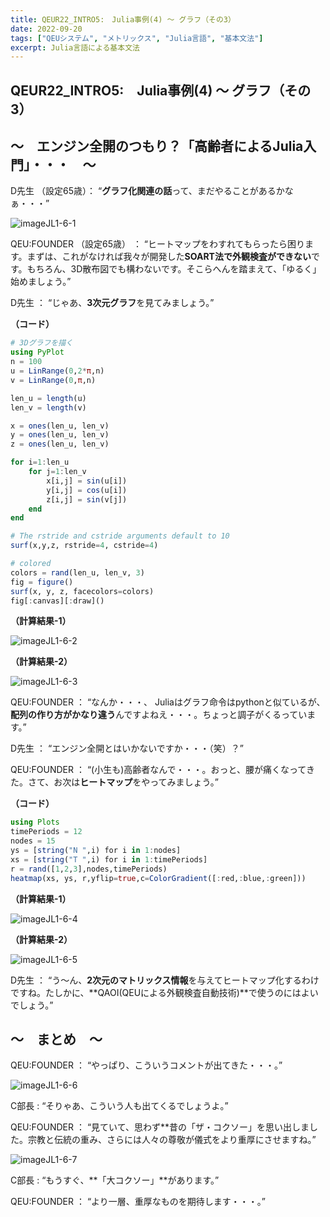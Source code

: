 ```yaml
---
title: QEUR22_INTRO5:　Julia事例(4) ～ グラフ（その3）
date: 2022-09-20
tags: ["QEUシステム", "メトリックス", "Julia言語", "基本文法"]
excerpt: Julia言語による基本文法
---
```


## QEUR22_INTRO5:　Julia事例(4) ～ グラフ（その3）

## ～　エンジン全開のつもり？「高齢者によるJulia入門」・・・　～

D先生 （設定65歳）： “**グラフ化関連の話**って、まだやることがあるかなぁ・・・”

![imageJL1-6-1](/2022-09-20-QEUR22_INTRO05/imageJL1-6-1.jpg)

QEU:FOUNDER （設定65歳） ： “ヒートマップをわすれてもらったら困ります。まずは、これがなければ我々が開発した**SOART法で外観検査ができない**です。もちろん、3D散布図でも構わないです。そこらへんを踏まえて、「ゆるく」始めましょう。”

D先生 ： “じゃあ、**3次元グラフ**を見てみましょう。”

**（コード）**

```julia
# 3Dグラフを描く
using PyPlot
n = 100
u = LinRange(0,2*π,n)
v = LinRange(0,π,n)

len_u = length(u)
len_v = length(v)

x = ones(len_u, len_v)
y = ones(len_u, len_v)
z = ones(len_u, len_v)

for i=1:len_u 
    for j=1:len_v
        x[i,j] = sin(u[i])
        y[i,j] = cos(u[i])
        z[i,j] = sin(v[j])
    end
end

# The rstride and cstride arguments default to 10
surf(x,y,z, rstride=4, cstride=4)

# colored
colors = rand(len_u, len_v, 3)
fig = figure()
surf(x, y, z, facecolors=colors) 
fig[:canvas][:draw]()

```

**（計算結果-1）**

![imageJL1-6-2](/2022-09-20-QEUR22_INTRO05/imageJL1-6-2.jpg)

**（計算結果-2）**

![imageJL1-6-3](/2022-09-20-QEUR22_INTRO05/imageJL1-6-3.jpg)

QEU:FOUNDER ： “なんか・・・、	Juliaはグラフ命令はpythonと似ているが、**配列の作り方がかなり違う**んですよねえ・・・。ちょっと調子がくるっています。”

D先生 ： “エンジン全開とはいかないですか・・・（笑）？”

QEU:FOUNDER ： “(小生も)高齢者なんで・・・。おっと、腰が痛くなってきた。さて、お次は**ヒートマップ**をやってみましょう。”

**（コード）**

```julia
using Plots
timePeriods = 12
nodes = 15
ys = [string("N ",i) for i in 1:nodes]
xs = [string("T ",i) for i in 1:timePeriods]
r = rand([1,2,3],nodes,timePeriods)
heatmap(xs, ys, r,yflip=true,c=ColorGradient([:red,:blue,:green]))

```

**（計算結果-1）**

![imageJL1-6-4](/2022-09-20-QEUR22_INTRO05/imageJL1-6-4.jpg)

**（計算結果-2）**

![imageJL1-6-5](/2022-09-20-QEUR22_INTRO05/imageJL1-6-5.jpg)

D先生 ： “う～ん、**2次元のマトリックス情報**を与えてヒートマップ化するわけですね。たしかに、**QAOI(QEUによる外観検査自動技術)**で使うのにはよいでしょう。”


## ～　まとめ　～

QEU:FOUNDER ： “やっぱり、こういうコメントが出てきた・・・。”

![imageJL1-6-6](/2022-09-20-QEUR22_INTRO05/imageJL1-6-6.jpg)

C部長 : “そりゃあ、こういう人も出てくるでしょうよ。”

QEU:FOUNDER ： “見ていて、思わず**昔の「ザ・コクソー」を思い出しました。宗教と伝統の重み、さらには人々の尊敬が儀式をより重厚にさせますね。”

![imageJL1-6-7](/2022-09-20-QEUR22_INTRO05/imageJL1-6-7.jpg)

C部長 : “もうすぐ、**「大コクソー」**があります。”

QEU:FOUNDER ： “より一層、重厚なものを期待します・・・。”


